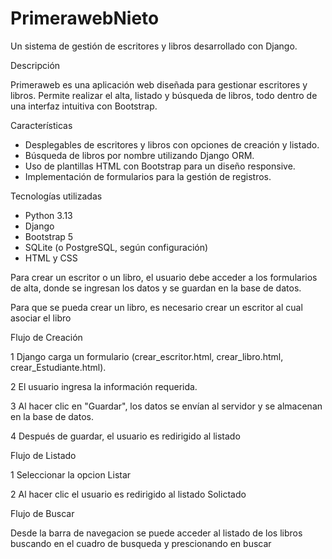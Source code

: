 # PrimerawebNieto

Un sistema de gestión de escritores y libros desarrollado con Django.

Descripción

Primeraweb es una aplicación web diseñada para gestionar escritores y libros. Permite realizar el alta, listado y búsqueda de libros, todo dentro de una interfaz intuitiva con Bootstrap.

Características
 * Desplegables de escritores y libros con opciones de creación y listado.
 * Búsqueda de libros por nombre utilizando Django ORM.
 * Uso de plantillas HTML con Bootstrap para un diseño responsive.
 * Implementación de formularios para la gestión de registros.

Tecnologías utilizadas
- Python 3.13
- Django
- Bootstrap 5
- SQLite (o PostgreSQL, según configuración)
- HTML y CSS

Para crear un escritor o un libro, el usuario debe acceder a los formularios de alta, donde se ingresan los datos y se guardan en la base de datos.

Para que se pueda crear un libro, es necesario crear un escritor al cual asociar el libro

Flujo de Creación

1 Django carga un formulario (crear_escritor.html, crear_libro.html, crear_Estudiante.html).

2 El usuario ingresa la información requerida.

3 Al hacer clic en "Guardar", los datos se envían al servidor y se almacenan en la base de datos.

4 Después de guardar, el usuario es redirigido al listado


Flujo de Listado

1 Seleccionar la opcion Listar 

2 Al hacer clic el usuario es redirigido al listado Solictado

Flujo de Buscar

Desde la barra de navegacion se puede acceder al listado de los libros buscando en el cuadro de busqueda y prescionando en buscar
